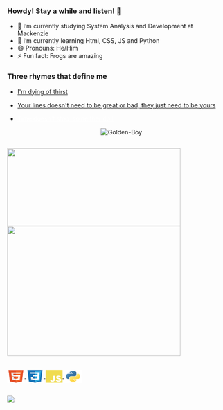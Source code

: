### Howdy! Stay a while and listen!  🐸

- 🔭 I’m currently studying System Analysis and Development at Mackenzie
- 🌱 I’m currently learning Html, CSS, JS and Python
- 😄 Pronouns: He/Him
- ⚡ Fun fact: Frogs are amazing 

### Three rhymes that define me

 - <a href="https://www.youtube.com/watch?v=Z3CnfFQENkw">I'm dying of thirst</a>
 - <a href="https://www.youtube.com/watch?v=4FO93sgY3S4">Your lines doesn't need to be great or bad, they just need to be yours</a>
 - <a href="https://www.youtube.com/watch?v=NM2N3-5NBtE" style="color:white;">Time doesn't stop, so neither do I</a>
 
    <div align="center">
        <img src="https://24.media.tumblr.com/d6951107d7436c006bffd4e485eefc4d/tumblr_mqu238Cng11rfw7flo1_400.gif" alt="Golden-Boy">
     </div>

  ##
  
 <div>
   <a href="https://github.com/Athirson-Silva">
   <img align="left" height="180em" width="400em" src="https://github-readme-stats.vercel.app/api?username=Athirson-Silva&show_icons=true&theme=github_dark&include_all_commits=true&count_private=true"/>
   <img align-"cente" height="300em" width="400em" src="https://github-readme-stats.vercel.app/api/top-langs/?username=Athirson-Silva&layout=compact&langs_count=7&theme=github_dark"/>
</div>

  ##
  
  <img align="center" alt="HTML" height="30" width="40" src="https://raw.githubusercontent.com/devicons/devicon/master/icons/html5/html5-original.svg">
  <img align="center" alt="CSS" height="30" width="40" src="https://raw.githubusercontent.com/devicons/devicon/master/icons/css3/css3-original.svg">
  <img align="center" alt="Js" height="30" width="40" src="https://raw.githubusercontent.com/devicons/devicon/master/icons/javascript/javascript-plain.svg">
  <img align="center" alt="Python" height="30" width="40" src="https://raw.githubusercontent.com/devicons/devicon/master/icons/python/python-original.svg">
  
  ##
  <div>
    <a href="https://www.linkedin.com/in/athirsonsilva/" target="_blank"><img src="https://img.shields.io/badge/-LinkedIn-%230077B5?style=for-the-badge&logo=linkedin&logoColor=white" target="_blank"></a> 
  </div>    
